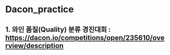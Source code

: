 # Dacon_practice

## 1. 와인 품질(Quality) 분류 경진대회 : https://dacon.io/competitions/open/235610/overview/description
